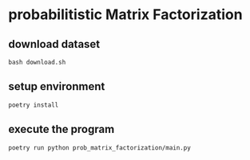 # probabilitistic Matrix Factorization

## download dataset

```shell
bash download.sh
```

## setup environment

```shell
poetry install
```

## execute the program

```shell
poetry run python prob_matrix_factorization/main.py
```
